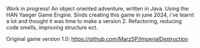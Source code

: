 Work in progress!
An object oriented adventure, written in Java. Using the HAN Yaeger Game Engine.
Sinds creating this game in june 2024, i've learnt a lot and thought it was time to make a version 2. Refactoring, reducing code smells, improving structure ect. 


Original game version 1.0:
https://github.com/MarzSP/ImperialDestruction
